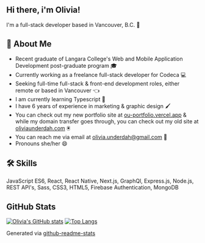 ## Hi there, i'm Olivia!
I'm a full-stack developer based in Vancouver, B.C. 👋

## 🚀 About Me

- Recent graduate of Langara College's Web and Mobile Application Development post-graduate program 🎓
- Currently working as a freelance full-stack developer for Codeca 💻
- Seeking full-time full-stack & front-end development roles, either remote or based in Vancouver 👈
- I am currently learning Typescript 🧠
- I have 6 years of experience in marketing & graphic design 🖌️
- You can check out my new portfolio site at [ou-portfolio.vercel.app](https://ou-portfolio.vercel.app) & while my domain transfer goes through, you can check out my old site at [oliviaunderdah.com](https://www.oliviaunderdah.com) 🖲️
- You can reach me via email at olivia.underdah@gmail.com 📧
- Pronouns she/her 😄

## 🛠 Skills
JavaScript ES6, React, React Native, Next.js, GraphQl, Express.js, Node.js, REST API's, Sass, CSS3, HTML5, Firebase Authentication, MongoDB

## GitHub Stats

[![Olivia's GitHub stats](https://github-readme-stats.vercel.app/api?username=olimarie21&count_private=true&show_icons=true&theme=radical)](https://github.com/anuraghazra/github-readme-stats)
[![Top Langs](https://github-readme-stats.vercel.app/api/top-langs/?username=olimarie21&theme=radical&hide=scss)](https://github.com/anuraghazra/github-readme-stats)

Generated via [github-readme-stats](https://github.com/anuraghazra/github-readme-stats)
